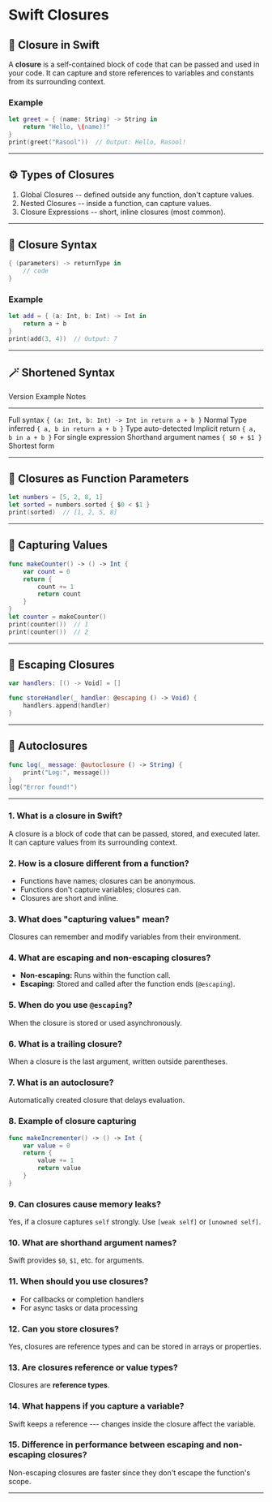 # Swift Closures 

## 🧠 Closure in Swift

A **closure** is a self-contained block of code that can be passed and
used in your code. It can capture and store references to variables and
constants from its surrounding context.

### Example

``` swift
let greet = { (name: String) -> String in
    return "Hello, \(name)!"
}
print(greet("Rasool"))  // Output: Hello, Rasool!
```

------------------------------------------------------------------------

## ⚙️ Types of Closures

1.  Global Closures -- defined outside any function, don't capture
    values.
2.  Nested Closures -- inside a function, can capture values.
3.  Closure Expressions -- short, inline closures (most common).

------------------------------------------------------------------------

## 🧩 Closure Syntax

``` swift
{ (parameters) -> returnType in
    // code
}
```

### Example

``` swift
let add = { (a: Int, b: Int) -> Int in
    return a + b
}
print(add(3, 4))  // Output: 7
```

------------------------------------------------------------------------

## 🪄 Shortened Syntax

  Version                    Example                                         Notes
  -------------------------- ----------------------------------------------- -----------------------
  Full syntax                `{ (a: Int, b: Int) -> Int in return a + b }`   Normal
  Type inferred              `{ a, b in return a + b }`                      Type auto-detected
  Implicit return            `{ a, b in a + b }`                             For single expression
  Shorthand argument names   `{ $0 + $1 }`                                   Shortest form

------------------------------------------------------------------------

## 🔁 Closures as Function Parameters

``` swift
let numbers = [5, 2, 8, 1]
let sorted = numbers.sorted { $0 < $1 }
print(sorted)  // [1, 2, 5, 8]
```

------------------------------------------------------------------------

## 🧠 Capturing Values

``` swift
func makeCounter() -> () -> Int {
    var count = 0
    return {
        count += 1
        return count
    }
}
let counter = makeCounter()
print(counter())  // 1
print(counter())  // 2
```

------------------------------------------------------------------------

## 🚫 Escaping Closures

``` swift
var handlers: [() -> Void] = []

func storeHandler(_ handler: @escaping () -> Void) {
    handlers.append(handler)
}
```

------------------------------------------------------------------------

## 🧱 Autoclosures

``` swift
func log(_ message: @autoclosure () -> String) {
    print("Log:", message())
}
log("Error found!")
```

------------------------------------------------------------------------

### 1. What is a closure in Swift?

A closure is a block of code that can be passed, stored, and executed
later. It can capture values from its surrounding context.

### 2. How is a closure different from a function?

-   Functions have names; closures can be anonymous.
-   Functions don't capture variables; closures can.
-   Closures are short and inline.

### 3. What does "capturing values" mean?

Closures can remember and modify variables from their environment.

### 4. What are escaping and non-escaping closures?

-   **Non-escaping:** Runs within the function call.
-   **Escaping:** Stored and called after the function ends
    (`@escaping`).

### 5. When do you use `@escaping`?

When the closure is stored or used asynchronously.

### 6. What is a trailing closure?

When a closure is the last argument, written outside parentheses.

### 7. What is an autoclosure?

Automatically created closure that delays evaluation.

### 8. Example of closure capturing

``` swift
func makeIncrementer() -> () -> Int {
    var value = 0
    return {
        value += 1
        return value
    }
}
```

### 9. Can closures cause memory leaks?

Yes, if a closure captures `self` strongly. Use `[weak self]` or
`[unowned self]`.

### 10. What are shorthand argument names?

Swift provides `$0`, `$1`, etc. for arguments.

### 11. When should you use closures?

-   For callbacks or completion handlers
-   For async tasks or data processing

### 12. Can you store closures?

Yes, closures are reference types and can be stored in arrays or
properties.

### 13. Are closures reference or value types?

Closures are **reference types**.

### 14. What happens if you capture a variable?

Swift keeps a reference --- changes inside the closure affect the
variable.

### 15. Difference in performance between escaping and non-escaping closures?

Non-escaping closures are faster since they don't escape the function's
scope.

------------------------------------------------------------------------


